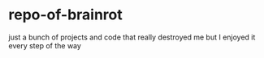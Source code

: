 # repo-of-brainrot
just a bunch of projects and code that really destroyed me but I enjoyed it every step of the way
